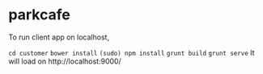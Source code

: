 # parkcafe

To run client app on localhost, 

`cd customer`
`bower install`
`(sudo) npm install`
`grunt build`
`grunt serve`
It will load on http://localhost:9000/
